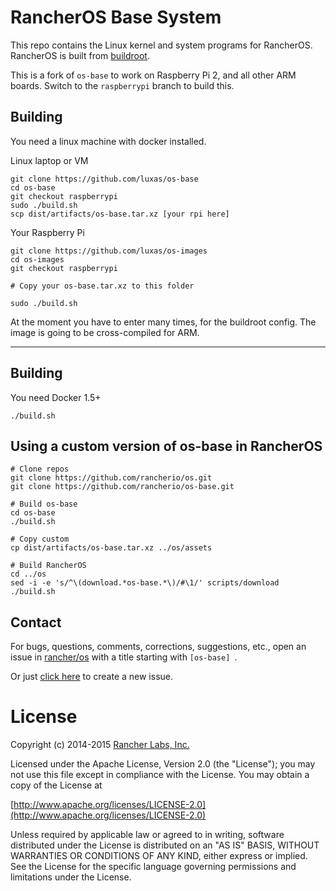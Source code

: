 # RancherOS Base System

This repo contains the Linux kernel and system programs for RancherOS.  RancherOS is built from [buildroot](http://buildroot.uclibc.org/).


This is a fork of `os-base` to work on Raspberry Pi 2, and all other ARM boards.
Switch to the `raspberrypi` branch to build this.

## Building

You need a linux machine with docker installed.

Linux laptop or VM
```
git clone https://github.com/luxas/os-base
cd os-base
git checkout raspberrypi
sudo ./build.sh
scp dist/artifacts/os-base.tar.xz [your rpi here]
```

Your Raspberry Pi
```
git clone https://github.com/luxas/os-images
cd os-images
git checkout raspberrypi

# Copy your os-base.tar.xz to this folder

sudo ./build.sh
```

At the moment you have to enter many times, for the buildroot config.
The image is going to be cross-compiled for ARM.

--------------------------------

## Building

You need Docker 1.5+

    ./build.sh

## Using a custom version of os-base in RancherOS

```
# Clone repos
git clone https://github.com/rancherio/os.git
git clone https://github.com/rancherio/os-base.git

# Build os-base
cd os-base
./build.sh

# Copy custom
cp dist/artifacts/os-base.tar.xz ../os/assets

# Build RancherOS
cd ../os
sed -i -e 's/^\(download.*os-base.*\)/#\1/' scripts/download
./build.sh
```
## Contact
For bugs, questions, comments, corrections, suggestions, etc., open an issue in
 [rancher/os](//github.com/rancher/os/issues) with a title starting with `[os-base] `.

Or just [click here](//github.com/rancher/os/issues/new?title=%5Bos-base%5D%20) to create a new issue.


# License
Copyright (c) 2014-2015 [Rancher Labs, Inc.](http://rancher.com)

Licensed under the Apache License, Version 2.0 (the "License");
you may not use this file except in compliance with the License.
You may obtain a copy of the License at

[http://www.apache.org/licenses/LICENSE-2.0](http://www.apache.org/licenses/LICENSE-2.0)

Unless required by applicable law or agreed to in writing, software
distributed under the License is distributed on an "AS IS" BASIS,
WITHOUT WARRANTIES OR CONDITIONS OF ANY KIND, either express or implied.
See the License for the specific language governing permissions and
limitations under the License.

